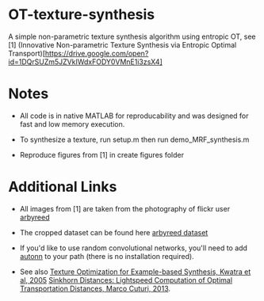 # OT-texture-synthesis #

A simple non-parametric texture synthesis algorithm using entropic OT, see
[1] (Innovative Non-parametric Texture Synthesis via Entropic Optimal Transport)[https://drive.google.com/open?id=1DQrSUZm5JZVkIWdxFODY0VMnE1i3zsX4]

# Notes #
* All code is in native MATLAB for reproducability and was designed for fast and low memory execution.

* To synthesize a texture, run setup.m then run demo_MRF_synthesis.m

* Reproduce figures from [1] in create figures folder

# Additional Links #

* All images from [1] are taken from the photography of flickr user [arbyreed](https://www.flickr.com/photos/19779889@N00/)
* The cropped dataset can be found here [arbyreed dataset](https://drive.google.com/drive/folders/0B6oh_CUacdkDSkR3cDYyZnBaRDA?usp=sharing)

* If you'd like to use random convolutional networks, you'll need to add [autonn](https://github.com/vlfeat/autonn) to your path (there is no installation required).

* See also
[Texture Optimization for Example-based Synthesis, Kwatra et al, 2005](https://www.cc.gatech.edu/cpl/projects/textureoptimization/TO-final.pdf)
[Sinkhorn Distances: Lightspeed Computation of Optimal Transportation Distances, Marco Cuturi, 2013](https://arxiv.org/abs/1306.0895).
